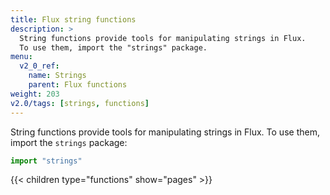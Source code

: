 ```yaml
---
title: Flux string functions
description: >
  String functions provide tools for manipulating strings in Flux.
  To use them, import the "strings" package.
menu:
  v2_0_ref:
    name: Strings
    parent: Flux functions
weight: 203
v2.0/tags: [strings, functions]
---
```


String functions provide tools for manipulating strings in Flux.
To use them, import the `strings` package:

```js
import "strings"
```

{{< children type="functions" show="pages" >}}

